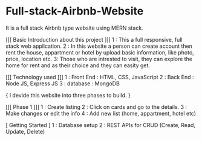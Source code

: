 # Full-stack-Airbnb-Website
It is a full stack Airbnb type website using MERN stack.

[[[ Basic Introduction about this project ]]]
1 : This a full responsive, full stack web application.
2 : In this website a person can create account then rent the house, appartment or hotel by           upload basic information, like photo, price, location etc.
3: Those who are intrested to visit, they can explore the home for rent and as their choice and they can easity get.

[[[ Technology used ]]]
1 : Front End : HTML, CSS, JavaScript
2 : Back End : Node JS, Express JS
3 : database : MongoDB

{ I devide this website into three phases to build. }

[[[ Phase 1 ]]]
1 : Create listing
2 : Click on cards and go to the details.
3 : Make changes or edit the info
4 : Add new list (home, appartment, hotel etc)

[ Getting Started ]
1 : Database setup
2 : REST APIs for CRUD (Create, Read, Update, Delete)
